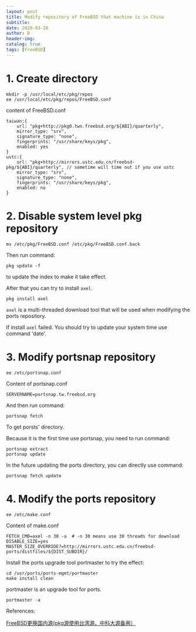 ```yaml
--- 
layout: post
title: Modify repository of FreeBSD that machine is in China
subtitle:
date: 2020-03-28
author: D
header-img:
catalog: true
tags: [FreeBSD]
---
```


# 1. Create directory

```
mkdir -p /usr/local/etc/pkg/repos
ee /usr/local/etc/pkg/repos/FreeBSD.conf
```
content of FreeBSD.conf
```
taiwan:{
	url: "pkg+http://pkg0.twn.freebsd.org/${ABI}/quarterly",
	mirror_type: "srv",
	signature_type: "none",
	fingerprints: "/usr/share/keys/pkg",
	enabled: yes	
}
ustc:{
	url: "pkg+http://mirrors.ustc.edu.cn/freebsd-pkg/${ABI}/quarterly", // sometime will time out if you use ustc
	mirror_type: "srv",
	signature_type: "none",
	fingerprints: "/usr/share/keys/pkg",
	enabled: no	
}
```
# 2. Disable system level pkg repository
```
mv /etc/pkg/FreeBSD.conf /etc/pkg/FreeBSD.conf.back
```
Then run command:
```
pkg update -f
```
to update the index to make it take effect.

After that you can try to install `axel`.
```
pkg install axel
```
`axel` is a multi-threaded download tool that will be used when modifying the ports repository.

If install `axel` failed. You should try to update your system time use command 'date'.

# 3. Modify portsnap repository 

```
ee /etc/portsnap.conf
```
Content of portsnap.conf
```
SERVERNAME=portsnap.tw.freebsd.org
```
And then run command:
```
portsnap fetch
```
To get porsts' directory.

Because it is the first time use portsnap, you need to run command:
```
portsnap extract
portsnap update
```
In the future updating the ports directory, you can directly use command:
```
portsnap fetch update
```

# 4. Modify the ports repository 

```
ee /etc/make.conf
```
Content of make.conf
```
FETCH_CMD=axel -n 30 -a  # -n 30 means use 30 threads for download
DISABLE_SIZE=yes
MASTER_SIZE_OVERRIDE?=http://mirrors.ustc.edu.cn/freebsd-ports/distfiles/${DIST_SUBDIR}/
```
Install the ports upgrade tool portmaster to try the effect:
```
cd /usr/ports/ports-mgmt/portmaster
make install clean
```
portmaster is an upgrade tool for ports.
```
portmaster -a
```
References:

[FreeBSD更换国内源(pkg源使用台湾源，中科大源备用）](https://www.cnblogs.com/liujingli1986/p/11774738.html)
